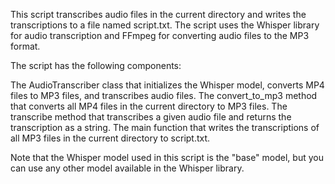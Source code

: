 This script transcribes audio files in the current directory and writes the transcriptions to a file named script.txt. The script uses the Whisper library for audio transcription and FFmpeg for converting audio files to the MP3 format.

The script has the following components:

The AudioTranscriber class that initializes the Whisper model, converts MP4 files to MP3 files, and transcribes audio files.
The convert_to_mp3 method that converts all MP4 files in the current directory to MP3 files.
The transcribe method that transcribes a given audio file and returns the transcription as a string.
The main function that writes the transcriptions of all MP3 files in the current directory to script.txt.

Note that the Whisper model used in this script is the "base" model, but you can use any other model available in the Whisper library.
